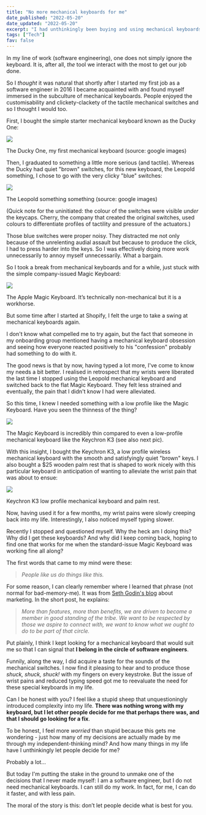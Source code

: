 ```yaml
---
title: "No more mechanical keyboards for me"
date_published: "2022-05-20"
date_updated: "2022-05-20"
excerpt: "I had unthinkingly been buying and using mechanical keyboards to signal something else. I admit that it is time to stop it."
tags: ["Tech"]
fav: false
---
```



In my line of work (software engineering), one does not simply ignore the keyboard. It is, after all, _the_ tool we interact with the most to get our job done.

So I _thought_ it was natural that shortly after I started my first job as a software engineer in 2016 I became acquainted with and found myself immersed in the subculture of mechanical keyboards. People enjoyed the customisability and clickety-clackety of the tactile mechanical switches and so I thought I would too.

First, I bought the simple starter mechanical keyboard known as the Ducky One:


![](/images/duckyone.png)


The Ducky One, my first mechanical keyboard (source: google images)

Then, I graduated to something a little more serious (and tactile). Whereas the Ducky had quiet "brown" switches, for this new keyboard, the Leopold something, I chose to go with the very clicky "blue" switches:


![](/images/clickyblue.jpeg)


The Leopold something something (source: google images)

(Quick note for the uninitiated: the colour of the switches were visible _under_ the keycaps. Cherry, the company that created the original switches, used colours to differentiate profiles of tactility and pressure of the actuators.)

Those blue switches were proper noisy. They distracted me not only because of the unrelenting audial assault but because to produce the click, I had to press harder into the keys. So I was effectively doing more work unnecessarily to annoy myself unnecessarily. What a bargain.

So I took a break from mechanical keyboards and for a while, just stuck with the simple company-issued Magic Keyboard:


![](/images/applemagickeyboard.jpeg)

The Apple Magic Keyboard. It’s technically non-mechanical but it is a workhorse.

But some time after I started at Shopify, I felt the urge to take a swing at mechanical keyboards again.

I don't know what compelled me to try again, but the fact that someone in my onboarding group mentioned having a mechanical keyboard obsession and seeing how everyone reacted positively to his "confession" probably had something to do with it.

The good news is that by now, having typed a lot more, I've come to know my needs a bit better. I realised in retrospect that my wrists were liberated the last time I stopped using the Leopold mechanical keyboard and switched back to the flat Magic Keyboard. They felt less strained and eventually, the pain that I didn't know I had were alleviated.

So this time, I knew I needed something with a low profile like the Magic Keyboard. Have you seen the thinness of the thing?


![](/images/profile.jpeg)


The Magic Keyboard is incredibly thin compared to even a low-profile mechanical keyboard like the Keychron K3 (see also next pic).

With this insight, I bought the Keychron K3, a low profile wireless mechanical keyboard with the smooth and satisfyingly quiet "brown" keys. I also bought a $25 wooden palm rest that is shaped to work nicely with this particular keyboard in anticipation of wanting to alleviate the wrist pain that was about to ensue:


![](/images/keychron-mouse.jpeg)

Keychron K3 low profile mechanical keyboard and palm rest.

Now, having used it for a few months, my wrist pains were slowly creeping back into my life. Interestingly, I also noticed myself typing slower.

Recently I stopped and questioned myself. Why the heck am I doing this? Why did I get these keyboards? And why did I keep coming back, hoping to find one that works for me when the standard-issue Magic Keyboard was working fine all along?

The first words that came to my mind were these:

> _People like us do things like this._

For some reason, I can clearly remember where I learned that phrase (not normal for bad-memory-me). It was from [Seth Godin's blog](https://seths.blog/2013/07/people-like-us-do-stuff-like-this/) about marketing. In the short post, he explains:

> _More than features, more than benefits, we are driven to become a member in good standing of the tribe. We want to be respected by those we aspire to connect with, we want to know what we ought to do to be part of that circle._

Put plainly, I think I kept looking for a mechanical keyboard that would suit me so that I can signal that **I belong in the circle of software engineers**.

Funnily, along the way, I did acquire a taste for the sounds of the mechanical switches. I now find it pleasing to hear and to produce those _shuck, shuck, shuck!_ with my fingers on every keystroke. But the issue of wrist pains and reduced typing speed got me to reevaluate the need for these special keyboards in my life.

Can I be honest with you? I feel like a stupid sheep that unquestioningly introduced complexity into my life. **There was nothing wrong with my keyboard, but I let other people decide for me that perhaps there was, and that I should go looking for a fix**.

To be honest, I feel more _worried_ than stupid because this gets me wondering - just how many of my decisions are actually made by me through my independent-thinking mind? And how many things in my life have I unthinkingly let people decide for me?

Probably a lot...

But today I'm putting the stake in the ground to unmake one of the decisions that I never made myself: I am a software engineer, but I do not need mechanical keyboards. I can still do my work. In fact, for me, I can do it faster, and with less pain.

The moral of the story is this: don’t let people decide what is best for you.
